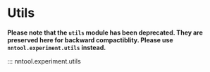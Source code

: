# Utils

**Please note that the `utils` module has been deprecated. They are preserved here for backward compactiblity. Please use `nntool.experiment.utils` instead.**

::: nntool.experiment.utils
